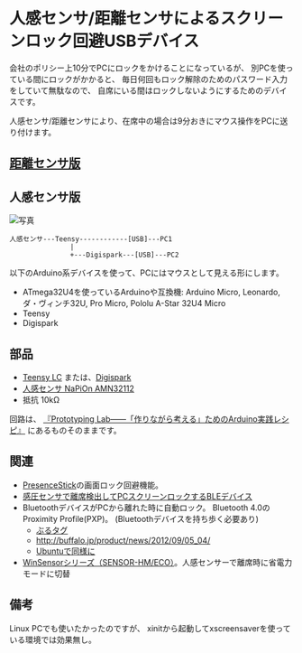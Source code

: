 # 人感センサ/距離センサによるスクリーンロック回避USBデバイス

会社のポリシー上10分でPCにロックをかけることになっているが、
別PCを使っている間にロックがかかると、
毎日何回もロック解除のためのパスワード入力をしていて無駄なので、
自席にいる間はロックしないようにするためのデバイスです。

人感センサ/距離センサにより、在席中の場合は9分おきにマウス操作をPCに送り付けます。

## [距離センサ版](VL53L0X)

## 人感センサ版

![写真](../img/avoidscreenlock.jpg)

```
人感センサ---Teensy------------[USB]---PC1
               |
               +---Digispark---[USB]---PC2
```

以下のArduino系デバイスを使って、PCにはマウスとして見える形にします。

+ ATmega32U4を使っているArduinoや互換機: Arduino Micro, Leonardo, ダ・ヴィンチ32U, Pro Micro, Pololu A-Star 32U4 Micro
+ Teensy
+ Digispark

## 部品
+ [Teensy LC](https://www.switch-science.com/catalog/2333/)
  または、[Digispark](http://www.elefine.jp/SHOP/Digispark.html)
+ [人感センサ NaPiOn AMN32112](http://www.sengoku.co.jp/mod/sgk_cart/detail.php?code=5A2C-MNGX)
+ 抵抗 10kΩ

回路は、
[『Prototyping Lab――「作りながら考える」ためのArduino実践レシピ』](http://www.oreilly.co.jp/books/9784873114538/)
にあるものそのままです。

## 関連
+ [PresenceStick](https://github.com/deton/presencestick)の画面ロック回避機能。
+ [感圧センサで離席検出してPCスクリーンロックするBLEデバイス](https://github.com/deton/ChairLeave)
+ BluetoothデバイスがPCから離れた時に自動ロック。
  Bluetooth 4.0のProximity Profile(PXP)。
  (Bluetoothデバイスを持ち歩く必要あり)
	+ [ぶるタグ](http://pc.nikkeibp.co.jp/article/column/20120912/1062902/?P=2)
	+ http://buffalo.jp/product/news/2012/09/05_04/
	+ [Ubuntuで同様に](http://gihyo.jp/admin/serial/01/ubuntu-recipe/0267)
+ [WinSensorシリーズ（SENSOR-HM/ECO）](http://www.iodata.jp/product/lcd/option/sensor-hmeco/)。人感センサーで離席時に省電力モードに切替

## 備考
Linux PCでも使いたかったのですが、
xinitから起動してxscreensaverを使っている環境では効果無し。
